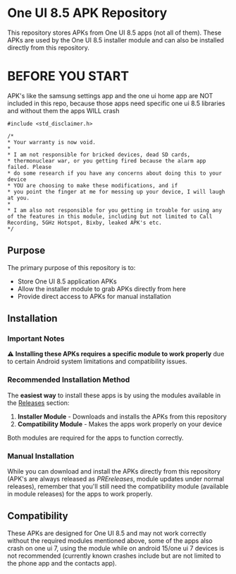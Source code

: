 # One UI 8.5 APK Repository

This repository stores APKs from One UI 8.5 apps (not all of them). These APKs are used by the One UI 8.5 installer module and can also be installed directly from this repository.

# BEFORE YOU START

APK's like the samsung settings app and the one ui home app are NOT included in this repo, because those apps need specific one ui 8.5 libraries and without them the apps WILL crash
```
#include <std_disclaimer.h>

/*
* Your warranty is now void.
*
* I am not responsible for bricked devices, dead SD cards,
* thermonuclear war, or you getting fired because the alarm app failed. Please
* do some research if you have any concerns about doing this to your device
* YOU are choosing to make these modifications, and if
* you point the finger at me for messing up your device, I will laugh at you.
*
* I am also not responsible for you getting in trouble for using any of the features in this module, including but not limited to Call Recording, 5GHz Hotspot, Bixby, leaked APK's etc.
*/
```
## Purpose

The primary purpose of this repository is to:
- Store One UI 8.5 application APKs
- Allow the installer module to grab APKs directly from here
- Provide direct access to APKs for manual installation

## Installation

### Important Notes

⚠️ **Installing these APKs requires a specific module to work properly** due to certain Android system limitations and compatibility issues.

### Recommended Installation Method

The **easiest way** to install these apps is by using the modules available in the [Releases](../../releases) section:

1. **Installer Module** - Downloads and installs the APKs from this repository
2. **Compatibility Module** - Makes the apps work properly on your device

Both modules are required for the apps to function correctly.

### Manual Installation

While you can download and install the APKs directly from this repository (APK's are always released as *PREreleases*, module updates under normal releases), remember that you'll still need the compatibility module (available in module releases) for the apps to work properly.

## Compatibility

These APKs are designed for One UI 8.5 and may not work correctly without the required modules mentioned above, some of the apps also crash on one ui 7, using the module while on android 15/one ui 7 devices is not recommended (currently known crashes include but are not limited to the phone app and the contacts app).
